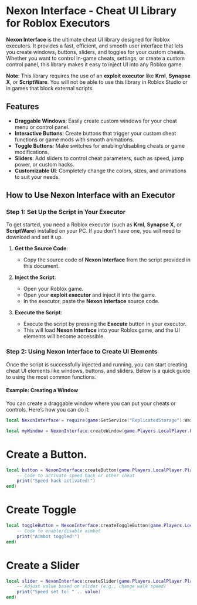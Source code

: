 # Nexon Interface - Cheat UI Library for Roblox Executors

**Nexon Interface** is the ultimate cheat UI library designed for Roblox executors. It provides a fast, efficient, and smooth user interface that lets you create windows, buttons, sliders, and toggles for your custom cheats. Whether you want to control in-game cheats, settings, or create a custom control panel, this library makes it easy to inject UI into any Roblox game.

**Note**: This library requires the use of an **exploit executor** like **Krnl**, **Synapse X**, or **ScriptWare**. You will not be able to use this library in Roblox Studio or in games that block external scripts.

## Features
- **Draggable Windows**: Easily create custom windows for your cheat menu or control panel.
- **Interactive Buttons**: Create buttons that trigger your custom cheat functions or game mods with smooth animations.
- **Toggle Buttons**: Make switches for enabling/disabling cheats or game modifications.
- **Sliders**: Add sliders to control cheat parameters, such as speed, jump power, or custom hacks.
- **Customizable UI**: Completely change the colors, sizes, and animations to suit your needs.

## How to Use Nexon Interface with an Executor

### Step 1: Set Up the Script in Your Executor

To get started, you need a Roblox executor (such as **Krnl**, **Synapse X**, or **ScriptWare**) installed on your PC. If you don’t have one, you will need to download and set it up.

1. **Get the Source Code**:
   - Copy the source code of **Nexon Interface** from the script provided in this document.
   
2. **Inject the Script**:
   - Open your Roblox game.
   - Open your **exploit executor** and inject it into the game.
   - In the executor, paste the **Nexon Interface** source code.

3. **Execute the Script**:
   - Execute the script by pressing the **Execute** button in your executor. 
   - This will load **Nexon Interface** into your Roblox game, and the UI elements will become accessible.

### Step 2: Using Nexon Interface to Create UI Elements

Once the script is successfully injected and running, you can start creating cheat UI elements like windows, buttons, and sliders. Below is a quick guide to using the most common functions.

#### Example: Creating a Window

You can create a draggable window where you can put your cheats or controls. Here’s how you can do it:

```lua
local NexonInterface = require(game:GetService("ReplicatedStorage"):WaitForChild("NexonInterface"))

local myWindow = NexonInterface:createWindow(game.Players.LocalPlayer.PlayerGui, "Cheat Menu", UDim2.new(0, 400, 0, 300), UDim2.new(0.5, -200, 0.5, -150))
```
# Create a Button.
```lua
local button = NexonInterface:createButton(game.Players.LocalPlayer.PlayerGui, UDim2.new(0, 200, 0, 50), UDim2.new(0.5, -100, 0.5, -25), "Activate Speed Hack", function()
    -- Code to activate speed hack or other cheat
    print("Speed hack activated!")
end)
```
# Create Toggle
```lua
local toggleButton = NexonInterface:createToggleButton(game.Players.LocalPlayer.PlayerGui, UDim2.new(0, 200, 0, 50), UDim2.new(0.5, -100, 0.5, -25), "Toggle Aimbot", function()
    -- Code to enable/disable aimbot
    print("Aimbot toggled!")
end)
```
# Create a Slider
```lua
local slider = NexonInterface:createSlider(game.Players.LocalPlayer.PlayerGui, UDim2.new(0, 300, 0, 20), UDim2.new(0.5, -150, 0.5, -10), 0, 100, function(value)
    -- Adjust value based on slider (e.g., change walk speed)
    print("Speed set to: " .. value)
end)
```
